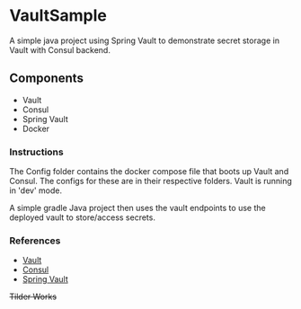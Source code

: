 # VaultSample

A simple java project using Spring Vault to demonstrate secret storage in Vault with Consul backend.

## Components

* Vault
* Consul
* Spring Vault
* Docker

### Instructions

The Config folder contains the docker compose file that boots up Vault and Consul. The configs for these are in their respective folders. 
Vault is running in 'dev' mode. 

A simple gradle Java project then uses the vault endpoints to use the deployed vault to store/access secrets.

### References
- [Vault][vault]
- [Consul][consul]
- [Spring Vault][spring]

[consul]: https://www.consul.io/docs/commands/index.html
[spring]: http://docs.spring.io/spring-vault/docs/1.0.2.RELEASE/reference/html/#get-started:first-steps:vault
[vault]: https://www.vaultproject.io/docs/configuration/index.html

~~Tilder Works~~
